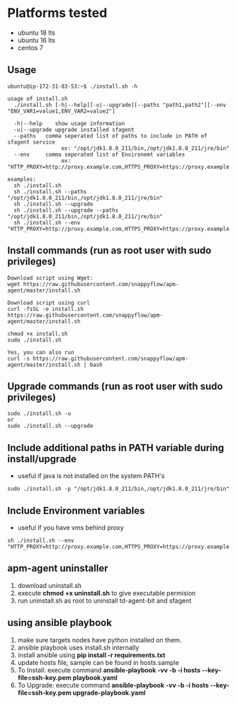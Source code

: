 # Platforms tested

- ubuntu 18 lts
- ubuntu 16 lts
- centos 7

## Usage

```
ubuntu@ip-172-31-83-53:~$ ./install.sh -h

usage of install.sh
  ./install.sh [-h|--help][-u|--upgrade][--paths "path1,path2"][--env "ENV_VAR1=value1,ENV_VAR2=value2"]

  -h|--help    show usage information
  -u|--upgrade upgrade installed sfagent
  --paths   comma seperated list of paths to include in PATH of sfagent service
                 ex: "/opt/jdk1.8.0_211/bin,/opt/jdk1.8.0_211/jre/bin"
  --env     comma seperated list of Environemt variables
                 ex: "HTTP_PROXY=http://proxy.example.com,HTTPS_PROXY=https://proxy.example.com"

examples:
  sh ./install.sh
  sh ./install.sh --paths "/opt/jdk1.8.0_211/bin,/opt/jdk1.8.0_211/jre/bin"
  sh ./install.sh --upgrade
  sh ./install.sh --upgrade --paths "/opt/jdk1.8.0_211/bin,/opt/jdk1.8.0_211/jre/bin"
  sh ./install.sh --env "HTTP_PROXY=http://proxy.example.com,HTTPS_PROXY=https://proxy.example.com"

```

## Install commands (run as root user with sudo privileges)

```
Download script using Wget:
wget https://raw.githubusercontent.com/snappyflow/apm-agent/master/install.sh

Download script using curl
curl -fsSL -o install.sh https://raw.githubusercontent.com/snappyflow/apm-agent/master/install.sh

chmod +x install.sh
sudo ./install.sh

Yes, you can also run
curl -s https://raw.githubusercontent.com/snappyflow/apm-agent/master/install.sh | bash
```

## Upgrade commands (run as root user with sudo privileges)

```
sudo ./install.sh -u
or
sudo ./install.sh --upgrade
```

## Include additional paths in PATH variable during install/upgrade

- useful if java is not installed on the system PATH's

```
sudo ./install.sh -p "/opt/jdk1.8.0_211/bin,/opt/jdk1.8.0_211/jre/bin"
```

## Include Environment variables

- useful if you have vms behind proxy

```
sh ./install.sh --env "HTTP_PROXY=http://proxy.example.com,HTTPS_PROXY=https://proxy.example.com"
```

## apm-agent uninstaller

1) download uninstall.sh
2) execute **chmod +x uninstall.sh** to give executable permision
3) run uninstall.sh as root to uninstall td-agent-bit and sfagent

## using ansible playbook

1) make sure targets nodes have python installed on them.
2) ansible playbook uses install.sh internally
3) install ansible using **pip install -r requirements.txt**
4) update hosts file, sample can be found in hosts.sample
5) To Install: execute command **ansible-playbook -vv -b -i hosts --key-file=ssh-key.pem playbook.yaml**
6) To Upgrade: execute command **ansible-playbook -vv -b -i hosts --key-file=ssh-key.pem upgrade-playbook.yaml**
